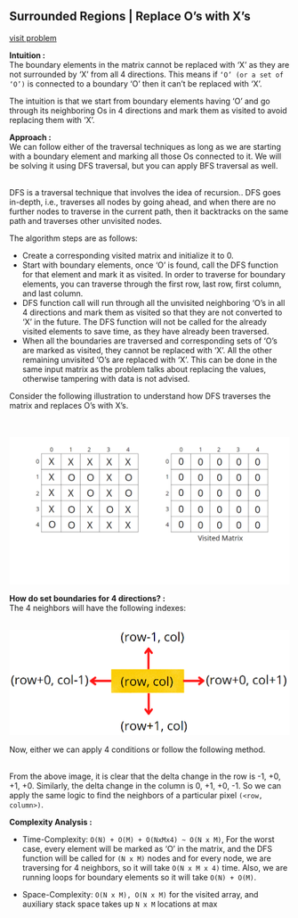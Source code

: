 ## Surrounded Regions | Replace O’s with X’s

[visit problem](https://practice.geeksforgeeks.org/problems/replace-os-with-xs0052/1)

**Intuition :**<br/>
The boundary elements in the matrix cannot be replaced with ‘X’ as they are not surrounded by ‘X’ from all 4 directions. This means if `‘O’ (or a set of ‘O’)` is connected to a boundary ‘O’ then it can’t be replaced with ‘X’. <br/>

The intuition is that we start from boundary elements having ‘O’ and go through its neighboring Os in 4 directions and mark them as visited to avoid replacing them with ‘X’. <br/>

**Approach :**<br/>
We can follow either of the traversal techniques as long as we are starting with a boundary element and marking all those Os connected to it. We will be solving it using DFS traversal, but you can apply BFS traversal as well. <br/> <br/>

DFS is a traversal technique that involves the idea of recursion.. DFS goes in-depth, i.e., traverses all nodes by going ahead, and when there are no further nodes to traverse in the current path, then it backtracks on the same path and traverses other unvisited nodes.<br/>

The algorithm steps are as follows: <br/>

-   Create a corresponding visited matrix and initialize it to 0.
-   Start with boundary elements, once ‘O’ is found, call the DFS function for that element and mark it as visited. In order to traverse for boundary elements, you can traverse through the first row, last row, first column, and last column.
-   DFS function call will run through all the unvisited neighboring ‘O’s in all 4 directions and mark them as visited so that they are not converted to ‘X’ in the future. The DFS function will not be called for the already visited elements to save time, as they have already been traversed.
-   When all the boundaries are traversed and corresponding sets of ‘O’s are marked as visited, they cannot be replaced with ‘X’. All the other remaining unvisited ‘O’s are replaced with ‘X’. This can be done in the same input matrix as the problem talks about replacing the values, otherwise tampering with data is not advised.

Consider the following illustration to understand how DFS traverses the matrix and replaces O’s with X’s.<br/><br/><br/>

![CHEESE!](./image.gif)<br/>

**How do set boundaries for 4 directions? :**<br/>
The 4 neighbors will have the following indexes:<br/><br/>

![CHEESE!](./new_row_col.png)<br/>

Now, either we can apply 4 conditions or follow the following method. <br/><br/>

From the above image, it is clear that the delta change in the row is -1, +0, +1, +0. Similarly, the delta change in the column is 0, +1, +0, -1. So we can apply the same logic to find the neighbors of a particular pixel `(<row, column>)`. <br/>

**Complexity Analysis :**<br>

-   Time-Complexity: `O(N) + O(M) + O(NxMx4) ~ O(N x M)`, For the worst case, every element will be marked as ‘O’ in the matrix, and the DFS function will be called for `(N x M)` nodes and for every node, we are traversing for 4 neighbors, so it will take `O(N x M x 4)` time. Also, we are running loops for boundary elements so it will take `O(N) + O(M)`.

-   Space-Complexity: `O(N x M), O(N x M)` for the visited array, and auxiliary stack space takes up `N x M` locations at max

